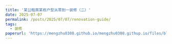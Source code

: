 ```yaml
---
title: '某公租房某栋户型从零到一装修（二）'
date: 2025-07-07
permalink: /posts/2025/07/07/renovation-guide/
tags:
  - 装修
paperurl: 'https://mengzhu0308.github.io/mengzhu0308.githup.io/files/blog/rental-renovation-guide/2025-07-07-renovation-guide.pdf'
---
```

